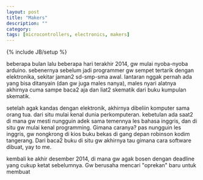 ```yaml
---
layout: post
title: "Makers"
description: ""
category: 
tags: [microcontrollers, electronics, makers]
---
```

{% include JB/setup %}

beberapa bulan lalu beberapa hari terakhir 2014, gw mulai nyoba-nyoba arduino. sebenernya sebelum jadi programmer gw sempet tertarik dengan elektronika, sekitar jaman2 sd-smp-sma awal. lantaran nggak pernah ada yang bisa ditanyain (dan gw juga males nanya), males nyari alatnya akhirnya cuma sampe baca2 aja dan liat2 skematik dari buku kumpulan skematik.

setelah agak kandas dengan elektronik, akhirnya dibeliin komputer sama orang tua. dari situ mulai kenal dunia perkomputeran. kebetulan ada saat2 di mana gw mesti nungguin adek sama temennya les bahasa inggris, dan di situ gw mulai kenal programming. Gimana caranya? pas nungguin les inggris, gw nongkrong di kios buku bekas di gang depan robinson kodim tangerang. Dari baca2 buku di situ gw akhirnya tau gimana cara software dibuat, yay to me. 

kembali ke akhir desember 2014, di mana gw agak bosen dengan deadline yang cukup ketat sebelumnya. Gw berusaha mencari "oprekan" baru untuk membuat 
